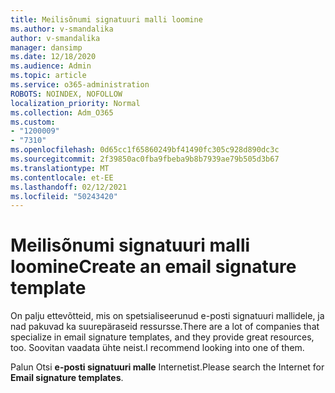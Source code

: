 ```yaml
---
title: Meilisõnumi signatuuri malli loomine
ms.author: v-smandalika
author: v-smandalika
manager: dansimp
ms.date: 12/18/2020
ms.audience: Admin
ms.topic: article
ms.service: o365-administration
ROBOTS: NOINDEX, NOFOLLOW
localization_priority: Normal
ms.collection: Adm_O365
ms.custom:
- "1200009"
- "7310"
ms.openlocfilehash: 0d65cc1f65860249bf41490fc305c928d890dc3c
ms.sourcegitcommit: 2f39850ac0fba9fbeba9b8b7939ae79b505d3b67
ms.translationtype: MT
ms.contentlocale: et-EE
ms.lasthandoff: 02/12/2021
ms.locfileid: "50243420"
---
```

# <a name="create-an-email-signature-template"></a><span data-ttu-id="b870c-102">Meilisõnumi signatuuri malli loomine</span><span class="sxs-lookup"><span data-stu-id="b870c-102">Create an email signature template</span></span>

<span data-ttu-id="b870c-103">On palju ettevõtteid, mis on spetsialiseerunud e-posti signatuuri mallidele, ja nad pakuvad ka suurepäraseid ressursse.</span><span class="sxs-lookup"><span data-stu-id="b870c-103">There are a lot of companies that specialize in email signature templates, and they provide great resources, too.</span></span> <span data-ttu-id="b870c-104">Soovitan vaadata ühte neist.</span><span class="sxs-lookup"><span data-stu-id="b870c-104">I recommend looking into one of them.</span></span>

<span data-ttu-id="b870c-105">Palun Otsi **e-posti signatuuri malle** Internetist.</span><span class="sxs-lookup"><span data-stu-id="b870c-105">Please search the Internet for **Email signature templates**.</span></span>